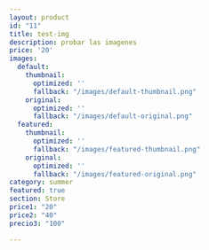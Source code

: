 ```yaml
---
layout: product
id: "11"
title: test-img
description: probar las imagenes
price: '20'
images:
  default:
    thumbnail:
      optimized: ''
      fallback: "/images/default-thumbnail.png"
    original:
      optimized: ''
      fallback: "/images/default-original.png"
  featured:
    thumbnail:
      optimized: ''
      fallback: "/images/featured-thumbnail.png"
    original:
      optimized: ''
      fallback: "/images/featured-original.png"
category: summer
featured: true
section: Store
price1: "20"
price2: "40"
precio3: "100"

---
```

